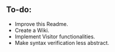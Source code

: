 ## To-do:
* Improve this Readme.
* Create a Wiki.
* Implement Visitor functionalities.
* Make syntax verification less abstract.